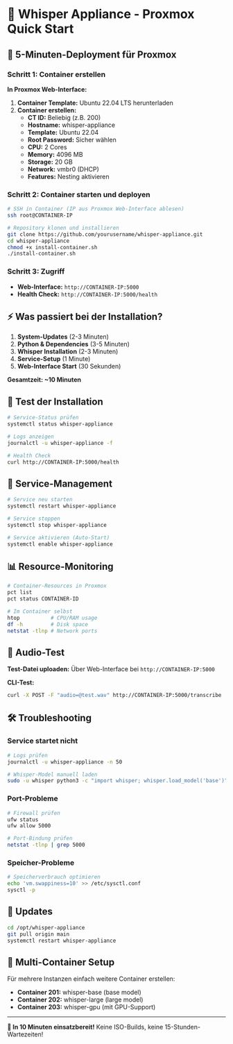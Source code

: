 # 🎤 Whisper Appliance - Proxmox Quick Start

## 🚀 5-Minuten-Deployment für Proxmox

### Schritt 1: Container erstellen

**In Proxmox Web-Interface:**
1. **Container Template:** Ubuntu 22.04 LTS herunterladen
2. **Container erstellen:**
   - **CT ID:** Beliebig (z.B. 200)
   - **Hostname:** whisper-appliance
   - **Template:** Ubuntu 22.04
   - **Root Password:** Sicher wählen
   - **CPU:** 2 Cores
   - **Memory:** 4096 MB
   - **Storage:** 20 GB
   - **Network:** vmbr0 (DHCP)
   - **Features:** Nesting aktivieren

### Schritt 2: Container starten und deployen

```bash
# SSH in Container (IP aus Proxmox Web-Interface ablesen)
ssh root@CONTAINER-IP

# Repository klonen und installieren
git clone https://github.com/yourusername/whisper-appliance.git
cd whisper-appliance
chmod +x install-container.sh
./install-container.sh
```

### Schritt 3: Zugriff

- **Web-Interface:** `http://CONTAINER-IP:5000`
- **Health Check:** `http://CONTAINER-IP:5000/health`

## ⚡ Was passiert bei der Installation?

1. **System-Updates** (2-3 Minuten)
2. **Python & Dependencies** (3-5 Minuten)  
3. **Whisper Installation** (2-3 Minuten)
4. **Service-Setup** (1 Minute)
5. **Web-Interface Start** (30 Sekunden)

**Gesamtzeit: ~10 Minuten**

## 🎯 Test der Installation

```bash
# Service-Status prüfen
systemctl status whisper-appliance

# Logs anzeigen  
journalctl -u whisper-appliance -f

# Health Check
curl http://CONTAINER-IP:5000/health
```

## 🔧 Service-Management

```bash
# Service neu starten
systemctl restart whisper-appliance

# Service stoppen
systemctl stop whisper-appliance

# Service aktivieren (Auto-Start)
systemctl enable whisper-appliance
```

## 📊 Resource-Monitoring

```bash
# Container-Resources in Proxmox
pct list
pct status CONTAINER-ID

# Im Container selbst
htop          # CPU/RAM usage
df -h         # Disk space
netstat -tlnp # Network ports
```

## 🎤 Audio-Test

**Test-Datei uploaden:** Über Web-Interface bei `http://CONTAINER-IP:5000`

**CLI-Test:**
```bash
curl -X POST -F "audio=@test.wav" http://CONTAINER-IP:5000/transcribe
```

## 🛠 Troubleshooting

### Service startet nicht
```bash
# Logs prüfen
journalctl -u whisper-appliance -n 50

# Whisper-Model manuell laden
sudo -u whisper python3 -c "import whisper; whisper.load_model('base')"
```

### Port-Probleme
```bash
# Firewall prüfen
ufw status
ufw allow 5000

# Port-Bindung prüfen
netstat -tlnp | grep 5000
```

### Speicher-Probleme
```bash
# Speicherverbrauch optimieren
echo 'vm.swappiness=10' >> /etc/sysctl.conf
sysctl -p
```

## 🔄 Updates

```bash
cd /opt/whisper-appliance
git pull origin main
systemctl restart whisper-appliance
```

## 📱 Multi-Container Setup

Für mehrere Instanzen einfach weitere Container erstellen:
- **Container 201:** whisper-base (base model)
- **Container 202:** whisper-large (large model)  
- **Container 203:** whisper-gpu (mit GPU-Support)

---

**🎉 In 10 Minuten einsatzbereit!** Keine ISO-Builds, keine 15-Stunden-Wartezeiten!